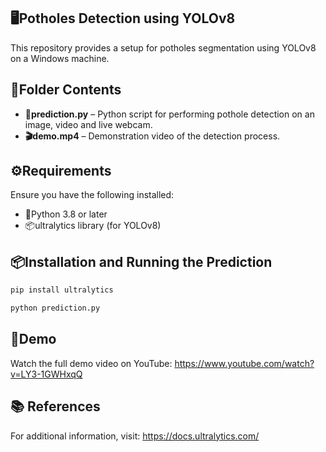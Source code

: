 ## 🖥️Potholes Detection using YOLOv8

This repository provides a setup for potholes segmentation using YOLOv8 on a Windows machine.

## 📂Folder Contents

- **🐍prediction.py** –  Python script for performing pothole detection on an image, video and live webcam.
- **🎬demo.mp4** – Demonstration video of the detection process.

## ⚙️Requirements

Ensure you have the following installed:

- 🐍Python 3.8 or later
- 📦ultralytics library (for YOLOv8)

## 📦Installation and Running the Prediction

```bash
pip install ultralytics
```

```bash
python prediction.py
```

## 🎥Demo

Watch the full demo video on YouTube: https://www.youtube.com/watch?v=LY3-1GWHxqQ

## 📚 References

For additional information, visit: https://docs.ultralytics.com/
